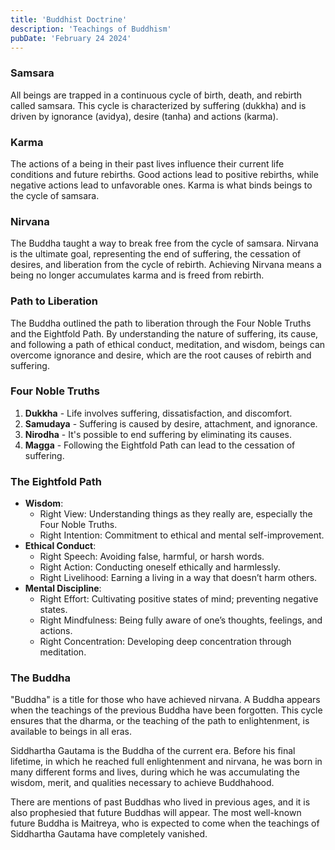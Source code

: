 ```yaml
---
title: 'Buddhist Doctrine'
description: 'Teachings of Buddhism'
pubDate: 'February 24 2024'
---
```


### Samsara

All beings are trapped in a continuous cycle of birth, death, and rebirth called samsara. This cycle is characterized by suffering (dukkha) and is driven by ignorance (avidya), desire (tanha) and actions (karma).

### Karma

The actions of a being in their past lives influence their current life conditions and future rebirths. Good actions lead to positive rebirths, while negative actions lead to unfavorable ones. Karma is what binds beings to the cycle of samsara.

### Nirvana

The Buddha taught a way to break free from the cycle of samsara. Nirvana is the ultimate goal, representing the end of suffering, the cessation of desires, and liberation from the cycle of rebirth. Achieving Nirvana means a being no longer accumulates karma and is freed from rebirth.

### Path to Liberation

The Buddha outlined the path to liberation through the Four Noble Truths and the Eightfold Path. By understanding the nature of suffering, its cause, and following a path of ethical conduct, meditation, and wisdom, beings can overcome ignorance and desire, which are the root causes of rebirth and suffering.

### Four Noble Truths

1. **Dukkha** - Life involves suffering, dissatisfaction, and discomfort.
2. **Samudaya** - Suffering is caused by desire, attachment, and ignorance.
3. **Nirodha** - It's possible to end suffering by eliminating its causes.
4. **Magga** - Following the Eightfold Path can lead to the cessation of suffering.

### The Eightfold Path

- **Wisdom**:
  - Right View: Understanding things as they really are, especially the Four Noble Truths.
  - Right Intention: Commitment to ethical and mental self-improvement.
- **Ethical Conduct**:
  - Right Speech: Avoiding false, harmful, or harsh words.
  - Right Action: Conducting oneself ethically and harmlessly.
  - Right Livelihood: Earning a living in a way that doesn’t harm others.
- **Mental Discipline**:
  - Right Effort: Cultivating positive states of mind; preventing negative states.
  - Right Mindfulness: Being fully aware of one’s thoughts, feelings, and actions.
  - Right Concentration: Developing deep concentration through meditation.

### The Buddha

"Buddha" is a title for those who have achieved nirvana. A Buddha appears when the teachings of the previous Buddha have been forgotten. This cycle ensures that the dharma, or the teaching of the path to enlightenment, is available to beings in all eras.

Siddhartha Gautama is the Buddha of the current era. Before his final lifetime, in which he reached full enlightenment and nirvana, he was born in many different forms and lives, during which he was accumulating the wisdom, merit, and qualities necessary to achieve Buddhahood.

There are mentions of past Buddhas who lived in previous ages, and it is also prophesied that future Buddhas will appear. The most well-known future Buddha is Maitreya, who is expected to come when the teachings of Siddhartha Gautama have completely vanished.
